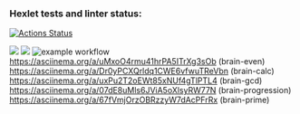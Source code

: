 ### Hexlet tests and linter status:
[![Actions Status](https://github.com/Egor4ik21/frontend-project-lvl1/workflows/hexlet-check/badge.svg)](https://github.com/Egor4ik21/frontend-project-lvl1/actions)

<a href="https://codeclimate.com/github/codeclimate/codeclimate/maintainability"><img src="https://api.codeclimate.com/v1/badges/a99a88d28ad37a79dbf6/maintainability" /></a>
<a href="https://codeclimate.com/github/codeclimate/codeclimate/test_coverage"><img src="https://api.codeclimate.com/v1/badges/a99a88d28ad37a79dbf6/test_coverage" /></a>
![example workflow](https://github.com/Egor4ik21/frontend-project-lvl1/actions/workflows/push.yml)
https://asciinema.org/a/uMxoO4rmu41hrPA5ITrXg3sOb (brain-even)
https://asciinema.org/a/Dr0yPCXQrldq1CWE6vfwuTReVbn (brain-calc)
https://asciinema.org/a/uxPu2T2oEWt85xNUf4gTlPTL4 (brain-gcd)
https://asciinema.org/a/07dE8uMls6JViA5oXlsyRW77N (brain-progression)
https://asciinema.org/a/67fVmjOrzOBRzzyW7dAcPFrRx (brain-prime)